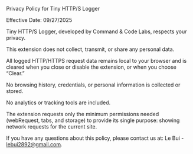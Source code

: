 Privacy Policy for Tiny HTTP/S Logger

Effective Date: 09/27/2025

Tiny HTTP/S Logger, developed by Command & Code Labs, respects your privacy.

This extension does not collect, transmit, or share any personal data.

All logged HTTP/HTTPS request data remains local to your browser and is cleared when you close or disable the extension, or when you choose “Clear.”

No browsing history, credentials, or personal information is collected or stored.

No analytics or tracking tools are included.

The extension requests only the minimum permissions needed (webRequest, tabs, and storage) to provide its single purpose: showing network requests for the current site.

If you have any questions about this policy, please contact us at: Le Bui - lebui2892@gmail.com.